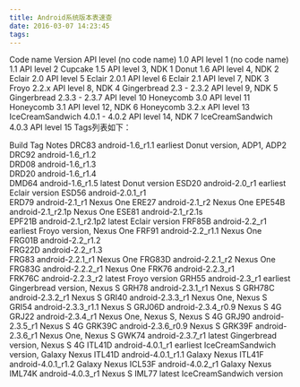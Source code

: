 ```yaml
---
title: Android系统版本表速查
date: 2016-03-07 14:23:45
tags:
---
```





Code name	Version	API level
(no code name)	1.0	API level 1
(no code name)	1.1	API level 2
Cupcake	1.5	API level 3, NDK 1
Donut	1.6	API level 4, NDK 2
Eclair	2.0	API level 5
Eclair	2.0.1	API level 6
Eclair	2.1	API level 7, NDK 3
Froyo	2.2.x	API level 8, NDK 4
Gingerbread	2.3 - 2.3.2	API level 9, NDK 5
Gingerbread	2.3.3 - 2.3.7	API level 10
Honeycomb	3.0	API level 11
Honeycomb	3.1	API level 12, NDK 6
Honeycomb	3.2.x	API level 13
IceCreamSandwich	4.0.1 - 4.0.2	API level 14, NDK 7
IceCreamSandwich	4.0.3	API level 15
Tags列表如下：

Build	Tag	Notes
DRC83	android-1.6_r1.1	earliest Donut version, ADP1, ADP2
DRC92	android-1.6_r1.2	 
DRD08	android-1.6_r1.3	 
DRD20	android-1.6_r1.4	 
DMD64	android-1.6_r1.5	latest Donut version
ESD20	android-2.0_r1	earliest Eclair version
ESD56	android-2.0.1_r1	 
ERD79	android-2.1_r1	Nexus One
ERE27	android-2.1_r2	Nexus One
EPE54B	android-2.1_r2.1p	Nexus One
ESE81	android-2.1_r2.1s	 
EPF21B	android-2.1_r2.1p2	latest Eclair version
FRF85B	android-2.2_r1	earliest Froyo version, Nexus One
FRF91	android-2.2_r1.1	Nexus One
FRG01B	android-2.2_r1.2	 
FRG22D	android-2.2_r1.3	 
FRG83	android-2.2.1_r1	Nexus One
FRG83D	android-2.2.1_r2	Nexus One
FRG83G	android-2.2.2_r1	Nexus One
FRK76	android-2.2.3_r1	 
FRK76C	android-2.2.3_r2	latest Froyo version
GRH55	android-2.3_r1	earliest Gingerbread version, Nexus S
GRH78	android-2.3.1_r1	Nexus S
GRH78C	android-2.3.2_r1	Nexus S
GRI40	android-2.3.3_r1	Nexus One, Nexus S
GRI54	android-2.3.3_r1.1	Nexus S
GRJ06D	android-2.3.4_r0.9	Nexus S 4G
GRJ22	android-2.3.4_r1	Nexus One, Nexus S, Nexus S 4G
GRJ90	android-2.3.5_r1	Nexus S 4G
GRK39C	android-2.3.6_r0.9	Nexus S
GRK39F	android-2.3.6_r1	Nexus One, Nexus S
GWK74	android-2.3.7_r1	latest Gingerbread version, Nexus S 4G
ITL41D	android-4.0.1_r1	earliest IceCreamSandwich version, Galaxy Nexus
ITL41D	android-4.0.1_r1.1	Galaxy Nexus
ITL41F	android-4.0.1_r1.2	Galaxy Nexus
ICL53F	android-4.0.2_r1	Galaxy Nexus
IML74K	android-4.0.3_r1	Nexus S
IML77	 	latest IceCreamSandwich version